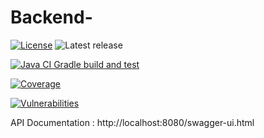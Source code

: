 # Backend-
[![License](https://img.shields.io/badge/license-Apache%202.0-blue.svg)](LICENSE.txt)
![Latest release](https://img.shields.io/github/v/release/DevOps-CH3/Backend)

[![Java CI Gradle build and test](https://github.com/DevOps-CH3/Backend/actions/workflows/gradle_build.yml/badge.svg?branch=main)](https://github.com/DevOps-CH3/Backend/actions/workflows/gradle_build.yml/)

[![Coverage](https://sonarcloud.io/api/project_badges/measure?project=DevOps-CH3_Backend&metric=coverage)](https://sonarcloud.io/summary/new_code?id=DevOps-CH3_Backend)

[![Vulnerabilities](https://sonarcloud.io/api/project_badges/measure?project=DevOps-CH3_Backend&metric=vulnerabilities)](https://sonarcloud.io/summary/new_code?id=DevOps-CH3_Backend)


API Documentation :  http://localhost:8080/swagger-ui.html

